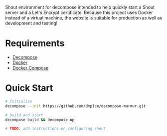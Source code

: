 Shout environment for decompose intended to help quickly start a Shout server and a Let's Encrypt certificate. Because this project uses Docker instead of a virtual machine, the website is suitable for production as well as development and testing!

# Requirements

- [Decompose](https://github.com/dmp1ce/decompose)
- [Docker](http://www.docker.com/)
- [Docker Compose](http://docs.docker.com/compose/)

# Quick Start

``` bash
# Initialize
decompose --init https://github.com/dmp1ce/decompose-murmur.git

# build and start
decompose build && decompose up

# TODO: add instructions on configuring shout
```
